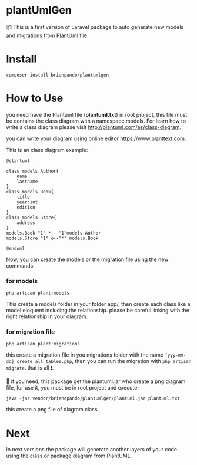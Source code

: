 # plantUmlGen
:package: This is a first version of Laravel package to auto generate new models and migrations from [PlantUml](http://plantuml.com) file.

# Install
```
composer install brianpando/plantumlgen
```
# How to Use
you need have the Plantuml file (**plantuml.txt**) in root project, this file must be contains the class diagram with a namespace models. For learn how to write a class diagram please visit http://plantuml.com/es/class-diagram.

you can write your diagram using online editor https://www.planttext.com.

This is an class diagram example:
```
@startuml

class models.Author{
    name
    lastname
}
class models.Book{
    title
    year:int
    edition
}
class models.Store{
    address
}
models.Book "1" *-- "1"models.Author
models.Store "1" o--"*" models.Book

@enduml
```
Now, you can create the models or the migration file using the new commands:

### for models
```
php artisan plant:models
```
This create a models folder in your folder app/, then create each class like a model eloquent including the relationship. please be careful linking with the right relationship in your diagram.

### for migration file
```
php artisan plant:migrations
```
this create a migration file in you migrations folder with the name `[yyy-mm-dd]_create_all_tables.php`, then you can run the migration with `php artisan migrate`. that is all  :heavy_exclamation_mark:.

 :pushpin: if you need, this package get the plantuml.jar who create a png diagram file, for use it, you must be in root project and execute:
```
java -jar vendor/briandpando/plantumlgen/plantuml.jar plantuml.txt
```
this create a png file of diagram class.


# Next
In next versions the package will generate another layers of your code using the class or package diagram from PlantUML.

